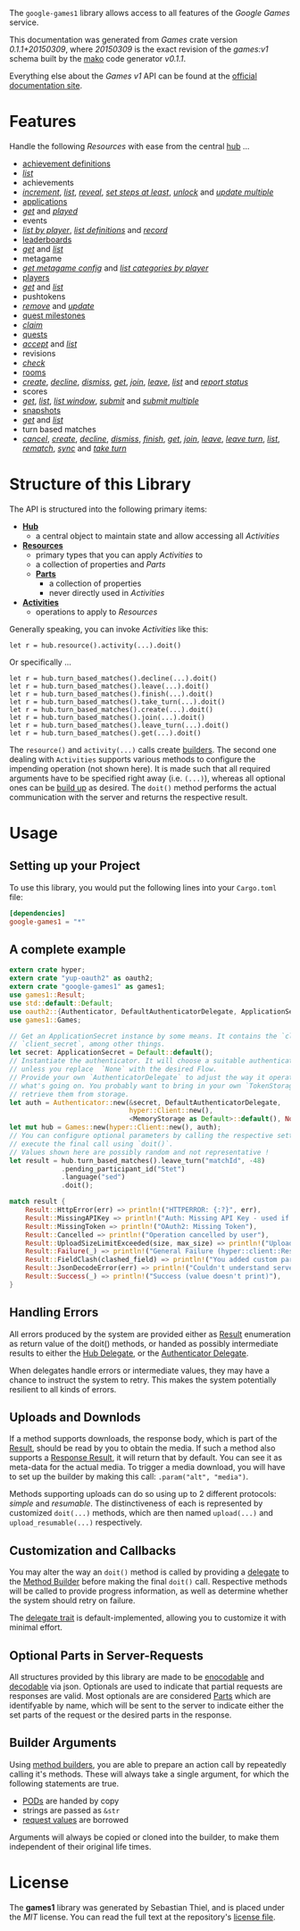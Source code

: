 <!---
DO NOT EDIT !
This file was generated automatically from 'src/mako/README.md.mako'
DO NOT EDIT !
-->
The `google-games1` library allows access to all features of the *Google Games* service.

This documentation was generated from *Games* crate version *0.1.1+20150309*, where *20150309* is the exact revision of the *games:v1* schema built by the [mako](http://www.makotemplates.org/) code generator *v0.1.1*.

Everything else about the *Games* *v1* API can be found at the
[official documentation site](https://developers.google.com/games/services/).
# Features

Handle the following *Resources* with ease from the central [hub](http://byron.github.io/google-apis-rs/google-games1/struct.Games.html) ... 

* [achievement definitions](http://byron.github.io/google-apis-rs/google-games1/struct.AchievementDefinition.html)
 * [*list*](http://byron.github.io/google-apis-rs/google-games1/struct.AchievementDefinitionListCall.html)
* achievements
 * [*increment*](http://byron.github.io/google-apis-rs/google-games1/struct.AchievementIncrementCall.html), [*list*](http://byron.github.io/google-apis-rs/google-games1/struct.AchievementListCall.html), [*reveal*](http://byron.github.io/google-apis-rs/google-games1/struct.AchievementRevealCall.html), [*set steps at least*](http://byron.github.io/google-apis-rs/google-games1/struct.AchievementSetStepsAtLeastCall.html), [*unlock*](http://byron.github.io/google-apis-rs/google-games1/struct.AchievementUnlockCall.html) and [*update multiple*](http://byron.github.io/google-apis-rs/google-games1/struct.AchievementUpdateMultipleCall.html)
* [applications](http://byron.github.io/google-apis-rs/google-games1/struct.Application.html)
 * [*get*](http://byron.github.io/google-apis-rs/google-games1/struct.ApplicationGetCall.html) and [*played*](http://byron.github.io/google-apis-rs/google-games1/struct.ApplicationPlayedCall.html)
* events
 * [*list by player*](http://byron.github.io/google-apis-rs/google-games1/struct.EventListByPlayerCall.html), [*list definitions*](http://byron.github.io/google-apis-rs/google-games1/struct.EventListDefinitionCall.html) and [*record*](http://byron.github.io/google-apis-rs/google-games1/struct.EventRecordCall.html)
* [leaderboards](http://byron.github.io/google-apis-rs/google-games1/struct.Leaderboard.html)
 * [*get*](http://byron.github.io/google-apis-rs/google-games1/struct.LeaderboardGetCall.html) and [*list*](http://byron.github.io/google-apis-rs/google-games1/struct.LeaderboardListCall.html)
* metagame
 * [*get metagame config*](http://byron.github.io/google-apis-rs/google-games1/struct.MetagameGetMetagameConfigCall.html) and [*list categories by player*](http://byron.github.io/google-apis-rs/google-games1/struct.MetagameListCategoriesByPlayerCall.html)
* [players](http://byron.github.io/google-apis-rs/google-games1/struct.Player.html)
 * [*get*](http://byron.github.io/google-apis-rs/google-games1/struct.PlayerGetCall.html) and [*list*](http://byron.github.io/google-apis-rs/google-games1/struct.PlayerListCall.html)
* pushtokens
 * [*remove*](http://byron.github.io/google-apis-rs/google-games1/struct.PushtokenRemoveCall.html) and [*update*](http://byron.github.io/google-apis-rs/google-games1/struct.PushtokenUpdateCall.html)
* [quest milestones](http://byron.github.io/google-apis-rs/google-games1/struct.QuestMilestone.html)
 * [*claim*](http://byron.github.io/google-apis-rs/google-games1/struct.QuestMilestoneClaimCall.html)
* [quests](http://byron.github.io/google-apis-rs/google-games1/struct.Quest.html)
 * [*accept*](http://byron.github.io/google-apis-rs/google-games1/struct.QuestAcceptCall.html) and [*list*](http://byron.github.io/google-apis-rs/google-games1/struct.QuestListCall.html)
* revisions
 * [*check*](http://byron.github.io/google-apis-rs/google-games1/struct.RevisionCheckCall.html)
* [rooms](http://byron.github.io/google-apis-rs/google-games1/struct.Room.html)
 * [*create*](http://byron.github.io/google-apis-rs/google-games1/struct.RoomCreateCall.html), [*decline*](http://byron.github.io/google-apis-rs/google-games1/struct.RoomDeclineCall.html), [*dismiss*](http://byron.github.io/google-apis-rs/google-games1/struct.RoomDismisCall.html), [*get*](http://byron.github.io/google-apis-rs/google-games1/struct.RoomGetCall.html), [*join*](http://byron.github.io/google-apis-rs/google-games1/struct.RoomJoinCall.html), [*leave*](http://byron.github.io/google-apis-rs/google-games1/struct.RoomLeaveCall.html), [*list*](http://byron.github.io/google-apis-rs/google-games1/struct.RoomListCall.html) and [*report status*](http://byron.github.io/google-apis-rs/google-games1/struct.RoomReportStatuCall.html)
* scores
 * [*get*](http://byron.github.io/google-apis-rs/google-games1/struct.ScoreGetCall.html), [*list*](http://byron.github.io/google-apis-rs/google-games1/struct.ScoreListCall.html), [*list window*](http://byron.github.io/google-apis-rs/google-games1/struct.ScoreListWindowCall.html), [*submit*](http://byron.github.io/google-apis-rs/google-games1/struct.ScoreSubmitCall.html) and [*submit multiple*](http://byron.github.io/google-apis-rs/google-games1/struct.ScoreSubmitMultipleCall.html)
* [snapshots](http://byron.github.io/google-apis-rs/google-games1/struct.Snapshot.html)
 * [*get*](http://byron.github.io/google-apis-rs/google-games1/struct.SnapshotGetCall.html) and [*list*](http://byron.github.io/google-apis-rs/google-games1/struct.SnapshotListCall.html)
* turn based matches
 * [*cancel*](http://byron.github.io/google-apis-rs/google-games1/struct.TurnBasedMatcheCancelCall.html), [*create*](http://byron.github.io/google-apis-rs/google-games1/struct.TurnBasedMatcheCreateCall.html), [*decline*](http://byron.github.io/google-apis-rs/google-games1/struct.TurnBasedMatcheDeclineCall.html), [*dismiss*](http://byron.github.io/google-apis-rs/google-games1/struct.TurnBasedMatcheDismisCall.html), [*finish*](http://byron.github.io/google-apis-rs/google-games1/struct.TurnBasedMatcheFinishCall.html), [*get*](http://byron.github.io/google-apis-rs/google-games1/struct.TurnBasedMatcheGetCall.html), [*join*](http://byron.github.io/google-apis-rs/google-games1/struct.TurnBasedMatcheJoinCall.html), [*leave*](http://byron.github.io/google-apis-rs/google-games1/struct.TurnBasedMatcheLeaveCall.html), [*leave turn*](http://byron.github.io/google-apis-rs/google-games1/struct.TurnBasedMatcheLeaveTurnCall.html), [*list*](http://byron.github.io/google-apis-rs/google-games1/struct.TurnBasedMatcheListCall.html), [*rematch*](http://byron.github.io/google-apis-rs/google-games1/struct.TurnBasedMatcheRematchCall.html), [*sync*](http://byron.github.io/google-apis-rs/google-games1/struct.TurnBasedMatcheSyncCall.html) and [*take turn*](http://byron.github.io/google-apis-rs/google-games1/struct.TurnBasedMatcheTakeTurnCall.html)




# Structure of this Library

The API is structured into the following primary items:

* **[Hub](http://byron.github.io/google-apis-rs/google-games1/struct.Games.html)**
    * a central object to maintain state and allow accessing all *Activities*
* **[Resources](http://byron.github.io/google-apis-rs/google-games1/trait.Resource.html)**
    * primary types that you can apply *Activities* to
    * a collection of properties and *Parts*
    * **[Parts](http://byron.github.io/google-apis-rs/google-games1/trait.Part.html)**
        * a collection of properties
        * never directly used in *Activities*
* **[Activities](http://byron.github.io/google-apis-rs/google-games1/trait.CallBuilder.html)**
    * operations to apply to *Resources*

Generally speaking, you can invoke *Activities* like this:

```Rust,ignore
let r = hub.resource().activity(...).doit()
```

Or specifically ...

```ignore
let r = hub.turn_based_matches().decline(...).doit()
let r = hub.turn_based_matches().leave(...).doit()
let r = hub.turn_based_matches().finish(...).doit()
let r = hub.turn_based_matches().take_turn(...).doit()
let r = hub.turn_based_matches().create(...).doit()
let r = hub.turn_based_matches().join(...).doit()
let r = hub.turn_based_matches().leave_turn(...).doit()
let r = hub.turn_based_matches().get(...).doit()
```

The `resource()` and `activity(...)` calls create [builders][builder-pattern]. The second one dealing with `Activities` 
supports various methods to configure the impending operation (not shown here). It is made such that all required arguments have to be 
specified right away (i.e. `(...)`), whereas all optional ones can be [build up][builder-pattern] as desired.
The `doit()` method performs the actual communication with the server and returns the respective result.

# Usage

## Setting up your Project

To use this library, you would put the following lines into your `Cargo.toml` file:

```toml
[dependencies]
google-games1 = "*"
```

## A complete example

```Rust
extern crate hyper;
extern crate "yup-oauth2" as oauth2;
extern crate "google-games1" as games1;
use games1::Result;
use std::default::Default;
use oauth2::{Authenticator, DefaultAuthenticatorDelegate, ApplicationSecret, MemoryStorage};
use games1::Games;

// Get an ApplicationSecret instance by some means. It contains the `client_id` and 
// `client_secret`, among other things.
let secret: ApplicationSecret = Default::default();
// Instantiate the authenticator. It will choose a suitable authentication flow for you, 
// unless you replace  `None` with the desired Flow.
// Provide your own `AuthenticatorDelegate` to adjust the way it operates and get feedback about 
// what's going on. You probably want to bring in your own `TokenStorage` to persist tokens and
// retrieve them from storage.
let auth = Authenticator::new(&secret, DefaultAuthenticatorDelegate,
                              hyper::Client::new(),
                              <MemoryStorage as Default>::default(), None);
let mut hub = Games::new(hyper::Client::new(), auth);
// You can configure optional parameters by calling the respective setters at will, and
// execute the final call using `doit()`.
// Values shown here are possibly random and not representative !
let result = hub.turn_based_matches().leave_turn("matchId", -48)
             .pending_participant_id("Stet")
             .language("sed")
             .doit();

match result {
    Result::HttpError(err) => println!("HTTPERROR: {:?}", err),
    Result::MissingAPIKey => println!("Auth: Missing API Key - used if there are no scopes"),
    Result::MissingToken => println!("OAuth2: Missing Token"),
    Result::Cancelled => println!("Operation cancelled by user"),
    Result::UploadSizeLimitExceeded(size, max_size) => println!("Upload size too big: {} of {}", size, max_size),
    Result::Failure(_) => println!("General Failure (hyper::client::Response doesn't print)"),
    Result::FieldClash(clashed_field) => println!("You added custom parameter which is part of builder: {:?}", clashed_field),
    Result::JsonDecodeError(err) => println!("Couldn't understand server reply - maybe API needs update: {:?}", err),
    Result::Success(_) => println!("Success (value doesn't print)"),
}

```
## Handling Errors

All errors produced by the system are provided either as [Result](http://byron.github.io/google-apis-rs/google-games1/enum.Result.html) enumeration as return value of 
the doit() methods, or handed as possibly intermediate results to either the 
[Hub Delegate](http://byron.github.io/google-apis-rs/google-games1/trait.Delegate.html), or the [Authenticator Delegate](http://byron.github.io/google-apis-rs/google-games1/../yup-oauth2/trait.AuthenticatorDelegate.html).

When delegates handle errors or intermediate values, they may have a chance to instruct the system to retry. This 
makes the system potentially resilient to all kinds of errors.

## Uploads and Downlods
If a method supports downloads, the response body, which is part of the [Result](http://byron.github.io/google-apis-rs/google-games1/enum.Result.html), should be
read by you to obtain the media.
If such a method also supports a [Response Result](http://byron.github.io/google-apis-rs/google-games1/trait.ResponseResult.html), it will return that by default.
You can see it as meta-data for the actual media. To trigger a media download, you will have to set up the builder by making
this call: `.param("alt", "media")`.

Methods supporting uploads can do so using up to 2 different protocols: 
*simple* and *resumable*. The distinctiveness of each is represented by customized 
`doit(...)` methods, which are then named `upload(...)` and `upload_resumable(...)` respectively.

## Customization and Callbacks

You may alter the way an `doit()` method is called by providing a [delegate](http://byron.github.io/google-apis-rs/google-games1/trait.Delegate.html) to the 
[Method Builder](http://byron.github.io/google-apis-rs/google-games1/trait.CallBuilder.html) before making the final `doit()` call. 
Respective methods will be called to provide progress information, as well as determine whether the system should 
retry on failure.

The [delegate trait](http://byron.github.io/google-apis-rs/google-games1/trait.Delegate.html) is default-implemented, allowing you to customize it with minimal effort.

## Optional Parts in Server-Requests

All structures provided by this library are made to be [enocodable](http://byron.github.io/google-apis-rs/google-games1/trait.RequestValue.html) and 
[decodable](http://byron.github.io/google-apis-rs/google-games1/trait.ResponseResult.html) via json. Optionals are used to indicate that partial requests are responses are valid.
Most optionals are are considered [Parts](http://byron.github.io/google-apis-rs/google-games1/trait.Part.html) which are identifyable by name, which will be sent to 
the server to indicate either the set parts of the request or the desired parts in the response.

## Builder Arguments

Using [method builders](http://byron.github.io/google-apis-rs/google-games1/trait.CallBuilder.html), you are able to prepare an action call by repeatedly calling it's methods.
These will always take a single argument, for which the following statements are true.

* [PODs][wiki-pod] are handed by copy
* strings are passed as `&str`
* [request values](http://byron.github.io/google-apis-rs/google-games1/trait.RequestValue.html) are borrowed

Arguments will always be copied or cloned into the builder, to make them independent of their original life times.

[wiki-pod]: http://en.wikipedia.org/wiki/Plain_old_data_structure
[builder-pattern]: http://en.wikipedia.org/wiki/Builder_pattern
[google-go-api]: https://github.com/google/google-api-go-client

# License
The **games1** library was generated by Sebastian Thiel, and is placed 
under the *MIT* license.
You can read the full text at the repository's [license file][repo-license].

[repo-license]: https://github.com/Byron/google-apis-rs/LICENSE.md
